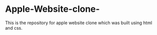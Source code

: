 # Apple-Website-clone-
This is the repository for apple website clone which was built using html and css.
